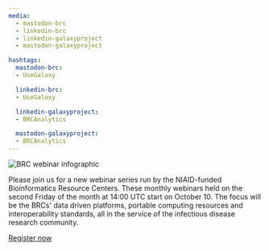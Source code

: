 ```yaml
---
media:
  - mastodon-brc
  - linkedin-brc
  - linkedin-galaxyproject
  - mastodon-galaxyproject

hashtags:
  mastodon-brc:
  - UseGalaxy

  linkedin-brc:
  - UseGalaxy

  linkedin-galaxyproject:
  - BRCAnalytics

  mastodon-galaxyproject:
  - BRCAnalytics
---
```

![BRC webinar infographic](https://galaxyproject.org/images/brc_webinar_banner.png)

Please join us for a new webinar series run by the NIAID-funded
Bioinformatics Resource Centers. These monthly webinars held on the second Friday of the month at
14:00 UTC start on October 10. The focus will be the BRCs' data driven
platforms, portable computing resources and interoperability standards,
all in the service of the infectious disease research community.

[Register now](https://gxy.io/brc-webinar-reg)

